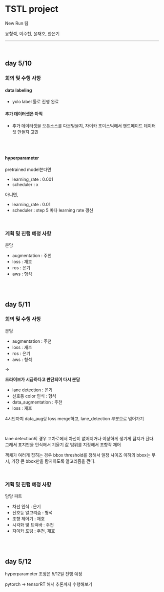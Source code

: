 # TSTL project

New Run 팀

윤형석, 이주천, 윤재호, 한은기

--- 

<br>

## day 5/10

### 회의 및 수행 사항

#### data labeling

- yolo label 툴로 진행 완료

#### 추가 데이터셋은 아직

- 추가 데이터셋을 오픈소스를 다운받을지, 자이카 조이스틱해서 핸드메이드 데이터셋 만들지 고민

<br>

<br>

#### hyperparameter

pretrained model쓴다면
- learning_rate : 0.001
- scheduler : x

아니면,
- learning_rate : 0.01
- scheduler : step 5 마다 learning rate 갱신

<br>

### 계획 및 진행 예정 사항

분담
- augmentation : 주천
- loss : 재호
- ros : 은기
- aws : 형석

<br>

<br>


## day 5/11

### 회의 및 수행 사항

분담
- augmentation : 주천
- loss : 재호
- ros : 은기
- aws : 형석

-\>

**드라이브가 시급하다고 판단되어 다시 분담**

- lane detection : 은기
- 신호등 color 인식 : 형석
- data_augmentation : 주천
- loss : 재호

4시반까지 data_aug랑 loss merge하고, lane_detection 부분으로 넘어가기

<br>

lane detection의 경우 교차로에서 차선이 없어지거나 이상하게 생기게 탐지가 된다. 그래서 표지판을 인식해서 기울기 값 범위를 지정해서 조향각 제어

객체가 여러개 잡히는 경우 bbox threshold를 정해서 일정 사이즈 이하의 bbox는 무시, 가장 큰 bbox만을 탐지하도록 알고리즘을 짠다.

<br>

### 계획 및 진행 예정 사항

담당 파트
- 차선 인식 : 은기
- 신호등 알고리즘 : 형석
- 조향 제어기 : 재호
- 시각화 및 트랙바 : 주천
- 자이카 포팅 : 주천, 재호

<br>

<br>

## day 5/12

hyperparameter 조정은 5/12일 진행 예정

pytorch -> tensorRT 해서 추론까지 수행해보기
